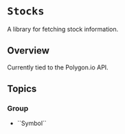 # ``Stocks``

A library for fetching stock information.

## Overview

Currently tied to the Polygon.io API.

## Topics

### <!--@START_MENU_TOKEN@-->Group<!--@END_MENU_TOKEN@-->

- <!--@START_MENU_TOKEN@-->``Symbol``<!--@END_MENU_TOKEN@-->

